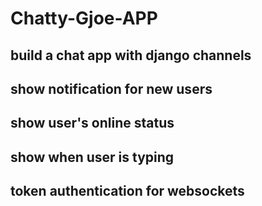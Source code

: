# Chatty-Gjoe-APP

## build a chat app with django channels

## show notification for new users

## show user's online status

## show when user is typing

## token authentication for websockets
